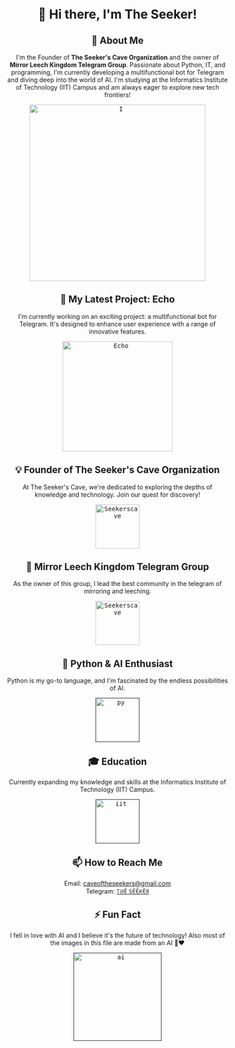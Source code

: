 <h1 align="center">👋 Hi there, I'm The Seeker!</h1>

<h2 align="center">🚀 About Me</h2>
<p align="center">I'm the Founder of <b>The Seeker's Cave Organization</b> and the owner of <b>Mirror Leech Kingdom Telegram Group</b>. Passionate about Python, IT, and programming, I'm currently developing a multifunctional bot for Telegram and diving deep into the world of AI. I'm studying at the Informatics Institute of Technology (IIT) Campus and am always eager to explore new tech frontiers!</p>

<p align="center">
    <a href="https://github.com/theseekerofficial">
        <kbd>
            <img width="400" src="https://telegra.ph/file/427ce80574e3b159272d1.jpg" alt="I">
        </kbd>
    </a>

<div align=center>

<h2 align="center">🤖 My Latest Project: Echo</h2>
<p align="center">I'm currently working on an exciting project: a multifunctional bot for Telegram. It's designed to enhance user experience with a range of innovative features.</p>
<p align="center">
    <a href="https://github.com/theseekerofficial/Echo">
        <kbd>
            <img width="250" src="https://telegra.ph/file/a73a7d59d4a139df59c16.jpg" alt="Echo">
        </kbd>
    </a>

<div align=center>

<h2 align="center">💡 Founder of The Seeker's Cave Organization</h2>
<p align="center">At The Seeker's Cave, we're dedicated to exploring the depths of knowledge and technology. Join our quest for discovery!</p>
<p align="center">
    <a href="https://t.me/Maste_Torrenz_Updates">
        <kbd>
            <img width="100" src="https://telegra.ph/file/03d153edc3129558b4426.jpg" alt="Seekerscave">
        </kbd>
    </a>

<div align=center>

<h2 align="center">🏰 Mirror Leech Kingdom Telegram Group</h2>
<p align="center">As the owner of this group, I lead the best community in the telegram of mirroring and leeching.</p>
<p align="center">
    <a href="https://t.me/+wAkK8_uXxUdlOTZl">
        <kbd>
            <img width="100" src="https://telegra.ph/file/712c6adcc56bda75794d7.jpg" alt="Seekerscave">
        </kbd>
    </a>

<div align=center>

<h2 align="center">🐍 Python & AI Enthusiast</h2>
<p align="center">Python is my go-to language, and I'm fascinated by the endless possibilities of AI.</p>
<p align="center">
    <a href="">
        <kbd>
            <img width="100" src="https://telegra.ph/file/bc3e42ea5904d91c0c656.jpg" alt="py">
        </kbd>
    </a>

<div align=center>

<h2 align="center">🎓 Education</h2>
<p align="center">Currently expanding my knowledge and skills at the Informatics Institute of Technology (IIT) Campus.</p>
<p align="center">
    <a href="">
        <kbd>
            <img width="100" src="https://telegra.ph/file/fc562e785cc498a23a0b1.jpg" alt="iit">
        </kbd>
    </a>

<div align=center>

<h2 align="center">📫 How to Reach Me</h2>
<p align="center">
  Email: <a href="mailto:caveoftheseekers@gmail.com">caveoftheseekers@gmail.com</a><br>
  Telegram: <a href="https://t.me/MrUnknown114">꓄ꃅꍟ ꌗꍟꍟꀘꍟꋪ</a>
</p>

<h2 align="center">⚡ Fun Fact</h2>
<p align="center">I fell in love with AI and I believe it's the future of technology! Also most of the images in this file are made from an AI 🤖❤️</p>
<p align="center">
    <a href="">
        <kbd>
            <img width="200" src="https://telegra.ph/file/c50485a8a82bb1a216d71.jpg" alt="ai">
        </kbd>
    </a>

<div align=center>

